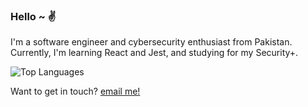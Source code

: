 ### Hello ~ ✌️

I'm a software engineer and cybersecurity enthusiast from Pakistan. Currently, I'm learning React and Jest, and studying for my Security+.


![Top Languages](https://github-readme-stats.vercel.app/api/top-langs/?username=saayxee&layout=compact&theme=swift&hide_border=true)

Want to get in touch? <a href='mailto:saayxee@gmail.com'>email me!</a>
